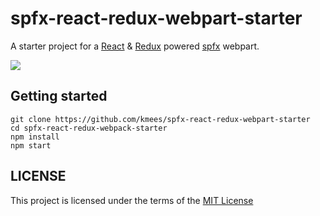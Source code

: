 # spfx-react-redux-webpart-starter

A starter project for a [React](https://github.com/facebook/react) & [Redux](https://github.com/reactjs/redux) powered [spfx](https://github.com/SharePoint/sp-dev-docs) webpart.

![](https://i.gyazo.com/4f8a7dcdcfc1f3a601304ceba1be4d12.gif)

## Getting started

```
git clone https://github.com/kmees/spfx-react-redux-webpart-starter
cd spfx-react-redux-webpack-starter
npm install
npm start
```

## LICENSE
This project is licensed under the terms of the [MIT License](https://github.com/kmees/sfpx-react-redux-webpart-starter/blob/master/LICENSE)
